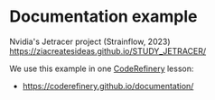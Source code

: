 # Documentation example

Nvidia's Jetracer project (Strainflow, 2023)
https://ziacreatesideas.github.io/STUDY_JETRACER/


We use this example in one [CodeRefinery](https://coderefinery.org/) lesson:
- https://coderefinery.github.io/documentation/
